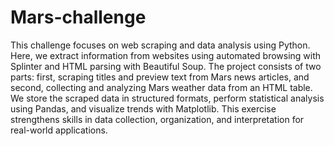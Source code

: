 # Mars-challenge
This challenge focuses on web scraping and data analysis using Python. Here, we extract information from websites using automated browsing with Splinter and HTML parsing with Beautiful Soup. The project consists of two parts: first, scraping titles and preview text from Mars news articles, and second, collecting and analyzing Mars weather data from an HTML table. We store the scraped data in structured formats, perform statistical analysis using Pandas, and visualize trends with Matplotlib. This exercise strengthens skills in data collection, organization, and interpretation for real-world applications.
